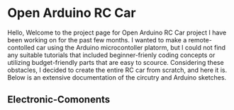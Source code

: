# Open Arduino RC Car
Hello, Welcome to the project page for Open Arduino RC Car project I have been working on for the past few months. I wanted to make a remote-contolled car using the Arduino microcontoller platorm, but I could not find any suitable tutorials that included beginner-frienly coding concepts or utilizing budget-friendly parts that are easy to scource. Considering these obstacles, I decided to create the entire RC car from scratch, and here it is. Below is an extensive documentation of the circutry and Arduino sketches. 

## Electronic-Comonents
